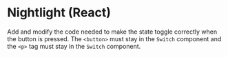 # Nightlight (React)

Add and modify the code needed to make the state toggle correctly when the button is pressed. The `<button>` must stay in the `Switch` component and the `<p>` tag must stay in the `Switch` component.
